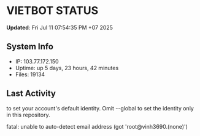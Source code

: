 # VIETBOT STATUS
**Updated**: Fri Jul 11 07:54:35 PM +07 2025

## System Info
- IP: 103.77.172.150
- Uptime: up 5 days, 23 hours, 42 minutes
- Files: 19134

## Last Activity

to set your account's default identity.
Omit --global to set the identity only in this repository.

fatal: unable to auto-detect email address (got 'root@vinh3690.(none)')
